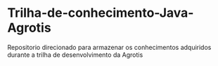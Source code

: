 # Trilha-de-conhecimento-Java-Agrotis
Repositorio direcionado para armazenar os conhecimentos adquiridos durante a trilha de desenvolvimento da Agrotis

